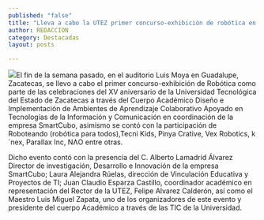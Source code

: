 ```yaml
---
published: "false"
title: "Lleva a cabo la UTEZ primer concurso-exhibición de robótica en el auditorio Luis Moya, de Guadalupe "
author: REDACCION
category: Destacadas
layout: posts

---
```


![](http://i.imgur.com/LzMtv1em.jpg)El fin de la semana pasado, en el auditorio Luis Moya en Guadalupe, Zacatecas,  se llevo a cabo el primer concurso-exhibición de Robótica  como parte de las celebraciones del XV aniversario de  la Universidad Tecnológica del Estado de Zacatecas  a través del Cuerpo Académico Diseño e Implementación de Ambientes de Aprendizaje Colaborativo Apoyado en Tecnologías de la Información y Comunicación en coordinación de la empresa SmartCubo, asimismo se contó con la participación de  Roboteando (robótica para todos),Tecni Kids, Pinya Crative, Vex Robotics, k´nex, Parallax Inc, NɅO entre otras.

Dicho evento contó con la presencia del C. Alberto Lamadrid Álvarez Director de investigación, Desarrollo e Innovación de la empresa SmartCubo; Laura Alejandra Rúelas, dirección de Vinculación Educativa y Proyectos de TI; Juan Claudio Esparza Castillo, coordinador académico  en representación del Rector de la UTEZ, Felipe Alvarez Calderón, así como el Maestro Luis Miguel Zapata, uno de los organizadores de este evento y presidente del cuerpo Académico a través de las TIC de la Universidad.
